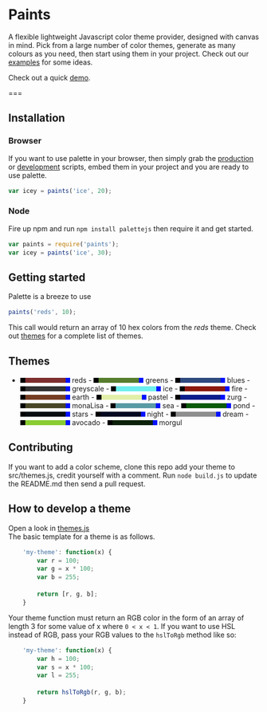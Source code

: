 Paints
=======

A flexible lightweight Javascript color theme provider, designed with canvas in mind. Pick from a large number of color themes, generate as many colours as you need, then start using them in your project. Check out our [examples]() for some ideas.  

Check out a quick [demo](http://code-curve.github.io/paints/).

===

## Installation
### Browser
If you want to use palette in your browser, then simply grab the [production](palettejs.min.js) or [development](palettejs.js) scripts, embed them in your project and you are ready to use palette.
```js
var icey = paints('ice', 20);
```

### Node
Fire up npm and run `npm install palettejs` then require it and get started.
```js
var paints = require('paints');
var icey = paints('ice', 30);
```

## Getting started

Palette is a breeze to use

```js
paints('reds', 10);
```

This call would return an array of 10 hex colors from the _reds_
theme. Check out [themes](#themes) for a complete list of themes.

## Themes
 - ![alt text](./themes/reds.png "reds")
reds - ![alt text](./themes/greens.png "greens")
greens - ![alt text](./themes/blues.png "blues")
blues - ![alt text](./themes/greyscale.png "greyscale")
greyscale - ![alt text](./themes/ice.png "ice")
ice - ![alt text](./themes/fire.png "fire")
fire - ![alt text](./themes/earth.png "earth")
earth - ![alt text](./themes/pastel.png "pastel")
pastel - ![alt text](./themes/zurg.png "zurg")
zurg - ![alt text](./themes/monaLisa.png "monaLisa")
monaLisa - ![alt text](./themes/sea.png "sea")
sea - ![alt text](./themes/pond.png "pond")
pond - ![alt text](./themes/stars.png "stars")
stars - ![alt text](./themes/night.png "night")
night - ![alt text](./themes/dream.png "dream")
dream - ![alt text](./themes/avocado.png "avocado")
avocado - ![alt text](./themes/morgul.png "morgul")
morgul

## Contributing

If you want to add a color scheme, clone this repo add your theme to src/themes.js, credit yourself with a comment. Run `node build.js` to update the README.md then send a pull request.

## How to develop a theme

Open a look in [themes.js](src/themes.js)  
The basic template for a theme is as follows.

```js
    'my-theme': function(x) {
        var r = 100;
        var g = x * 100;
        var b = 255;
        
        return [r, g, b];
    }
```

Your theme function must return an RGB color in the form of an array of length 3 for some value of x where `0 < x < 1`. If you want to use HSL instead of RGB, pass your RGB values to the `hslToRgb` method like so:

```js
    'my-theme': function(x) {
        var h = 100;
        var s = x * 100;
        var l = 255;
        
        return hslToRgb(r, g, b);
    }
```
